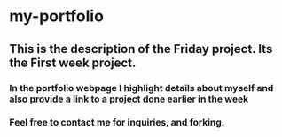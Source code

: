 # my-portfolio
## This is the description of the Friday project. Its the First week project.
### In the portfolio webpage I highlight  details about myself and also provide a link to a project done earlier in the week
### Feel free to contact me for inquiries, and forking.
